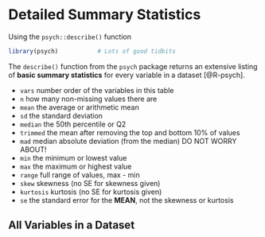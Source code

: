 # Detailed Summary Statistics

Using the `psych::describe()` function



```r
library(psych)           # Lots of good tidbits
```


The `describe()` function from the `psych` package returns an extensive listing of **basic summary statistics** for every variable in a dataset [@R-psych]. 

* `vars` number order of the variables in this table
* `n` how many non-missing values there are
* `mean` the average or arithmetic mean
* `sd` the standard deviation 
* `median` the 50th percentile or Q2
* `trimmed` the mean after removing the top and bottom 10% of values
* `mad` median absolute deviation (from the median) DO NOT WORRY ABOUT!
* `min` the minimum or lowest value
* `max` the maximum or highest value
* `range` full range of values, max - min
* `skew` skewness (no SE for skewness given)
* `kurtosis` kurtosis (no SE for kurtosis given)
* `se` the standard error for the **MEAN**, not the skewness or kurtosis


## All Variables in a Dataset






